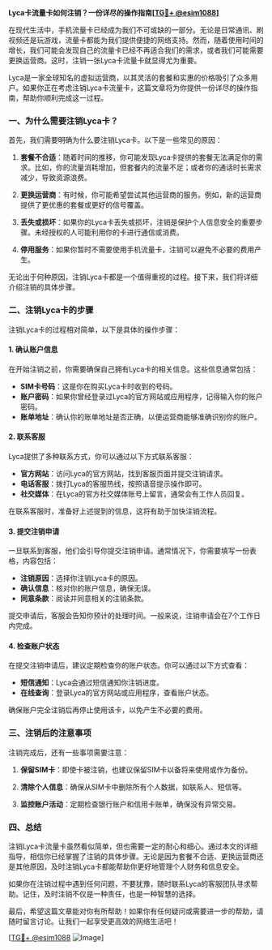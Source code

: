 **Lyca卡流量卡如何注销？一份详尽的操作指南[[TG💪+ @esim1088](https://t.me/s/esim1088)]**

在现代生活中，手机流量卡已经成为我们不可或缺的一部分。无论是日常通讯、刷视频还是玩游戏，流量卡都能为我们提供便捷的网络支持。然而，随着使用时间的增长，我们可能会发现自己的流量卡已经不再适合我们的需求，或者我们可能需要更换运营商。这时，注销一张Lyca卡流量卡就显得尤为重要。

Lyca是一家全球知名的虚拟运营商，以其灵活的套餐和实惠的价格吸引了众多用户。如果你正在考虑注销Lyca卡流量卡，这篇文章将为你提供一份详尽的操作指南，帮助你顺利完成这一过程。

### 一、为什么需要注销Lyca卡？

首先，我们需要明确为什么要注销Lyca卡。以下是一些常见的原因：

1. **套餐不合适**：随着时间的推移，你可能发现Lyca卡提供的套餐无法满足你的需求。比如，你的流量消耗增加，但套餐内的流量不足；或者你的通话时长需求减少，导致资源浪费。
   
2. **更换运营商**：有时候，你可能希望尝试其他运营商的服务。例如，新的运营商提供了更优惠的套餐或更好的信号覆盖。

3. **丢失或损坏**：如果你的Lyca卡丢失或损坏，注销是保护个人信息安全的重要步骤。未经授权的人可能利用你的卡进行通信或消费。

4. **停用服务**：如果你暂时不需要使用手机流量卡，注销可以避免不必要的费用产生。

无论出于何种原因，注销Lyca卡都是一个值得重视的过程。接下来，我们将详细介绍注销的具体步骤。

### 二、注销Lyca卡的步骤

注销Lyca卡的过程相对简单，以下是具体的操作步骤：

#### 1. 确认账户信息

在开始注销之前，你需要确保自己拥有Lyca卡的相关信息。这些信息通常包括：

- **SIM卡号码**：这是你在购买Lyca卡时收到的号码。
- **账户密码**：如果你曾经登录过Lyca的官方网站或应用程序，记得输入你的账户密码。
- **账单地址**：确认你的账单地址是否正确，以便运营商能够准确识别你的账户。

#### 2. 联系客服

Lyca提供了多种联系方式，你可以通过以下方式联系客服：

- **官方网站**：访问Lyca的官方网站，找到客服页面并提交注销请求。
- **电话客服**：拨打Lyca的客服热线，按照语音提示操作即可。
- **社交媒体**：在Lyca的官方社交媒体账号上留言，通常会有工作人员回复。

在联系客服时，准备好上述提到的信息，这将有助于加快注销流程。

#### 3. 提交注销申请

一旦联系到客服，他们会引导你提交注销申请。通常情况下，你需要填写一份表格，内容包括：

- **注销原因**：选择你注销Lyca卡的原因。
- **确认信息**：核对你的账户信息，确保无误。
- **同意条款**：阅读并同意相关的注销条款。

提交申请后，客服会告知你预计的处理时间。一般来说，注销申请会在7个工作日内完成。

#### 4. 检查账户状态

在提交注销申请后，建议定期检查你的账户状态。你可以通过以下方式查看：

- **短信通知**：Lyca会通过短信通知你注销进度。
- **在线查询**：登录Lyca的官方网站或应用程序，查看账户状态。

确保账户完全注销后再停止使用该卡，以免产生不必要的费用。

### 三、注销后的注意事项

注销完成后，还有一些事项需要注意：

1. **保留SIM卡**：即使卡被注销，也建议保留SIM卡以备将来使用或作为备份。

2. **清除个人信息**：确保从SIM卡中删除所有个人数据，如联系人、短信等。

3. **监控账户活动**：定期检查银行账户和信用卡账单，确保没有异常交易。

### 四、总结

注销Lyca卡流量卡虽然看似简单，但也需要一定的耐心和细心。通过本文的详细指导，相信你已经掌握了注销的具体步骤。无论是因为套餐不合适、更换运营商还是其他原因，及时注销Lyca卡都能帮助你更好地管理个人财务和信息安全。

如果你在注销过程中遇到任何问题，不要犹豫，随时联系Lyca的客服团队寻求帮助。记住，及时注销不仅是一种责任，也是一种智慧的选择。

最后，希望这篇文章能对你有所帮助！如果你有任何疑问或需要进一步的帮助，请随时留言讨论。让我们一起享受更高效的网络生活吧！

[[TG💪+ @esim1088](https://t.me/s/esim1088) ![Image](https://i.postimg.cc/4NQfJmqS/Snipaste-2025-05-13-00-14-12.png)]